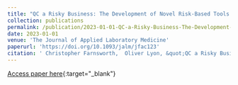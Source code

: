 ```yaml
---
title: "QC a Risky Business: The Development of Novel Risk-Based Tools for Assessing QC Methods"
collection: publications
permalink: /publication/2023-01-01-QC-a-Risky-Business-The-Development-of-Novel-Risk-Based-Tools-for-Assessing-QC-Methods
date: 2023-01-01
venue: 'The Journal of Applied Laboratory Medicine'
paperurl: 'https://doi.org/10.1093/jalm/jfac123'
citation: ' Christopher Farnsworth,  Oliver Lyon, &quot;QC a Risky Business: The Development of Novel Risk-Based Tools for Assessing QC Methods.&quot; The Journal of Applied Laboratory Medicine, 2023.'
---
```

[Access paper here](https://doi.org/10.1093/jalm/jfac123){:target="_blank"}
